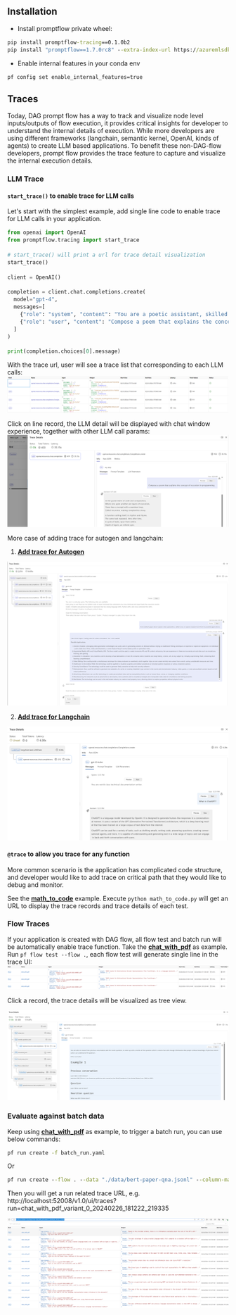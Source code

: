 ## Installation
* Install promptflow private wheel:
```cmd
pip install promptflow-tracing==0.1.0b2
pip install "promptflow==1.7.0rc8" --extra-index-url https://azuremlsdktestpypi.azureedge.net/promptflow/
```
* Enable internal features in your conda env
```cmd
pf config set enable_internal_features=true
```

## Traces
Today, DAG prompt flow has a way to track and visualize node level inputs/outputs of flow execution, it provides critical insights for developer to understand the internal details of execution. While more developers are using different frameworks (langchain, semantic kernel, OpenAI, kinds of agents) to create LLM based applications. To benefit these non-DAG-flow developers, prompt flow provides the trace feature to capture and visualize the internal execution details. 
### LLM Trace
#### **`start_trace()` to enable trace for LLM calls**
Let's start with the simplest example, add single line code to enable trace for LLM calls in your application.
```python
from openai import OpenAI
from promptflow.tracing import start_trace

# start_trace() will print a url for trace detail visualization 
start_trace()

client = OpenAI()

completion = client.chat.completions.create(
  model="gpt-4",
  messages=[
    {"role": "system", "content": "You are a poetic assistant, skilled in explaining complex programming concepts with creative flair."},
    {"role": "user", "content": "Compose a poem that explains the concept of recursion in programming."}
  ]
)

print(completion.choices[0].message)
```

With the trace url, user will see a trace list that corresponding to each LLM calls:
![LLM-trace-list](./img/LLM-trace-list.png)

Click on line record, the LLM detail will be displayed with chat window experience, together with other LLM call params:
![LLM-trace-detail](./img/LLM-trace-detail.png)

More case of adding trace for autogen and langchain:

1. **[Add trace for Autogen](./autogen-groupchat/)**

![autogen-trace-detail](./img/autogen-trace-detail.png)

2. **[Add trace for Langchain](./langchain)**

![langchain-trace-detail](./img/langchain-trace-detail.png)

#### **`@trace` to allow you trace for any function**
More common scenario is the application has complicated code structure, and developer would like to add trace on critical path that they would like to debug and monitor. 

See the **[math_to_code](./math_to_code.py)** example. Execute `python math_to_code.py` will get an URL to display the trace records and trace details of each test.




### Flow Traces
If your application is created with DAG flow, all flow test and batch run will be automatically enable trace function. Take the **[chat_with_pdf](../../flows/chat/chat-with-pdf/)** as example. Run `pf flow test --flow .`, each flow test will generate single line in the trace UI:
![flow-trace-record](./img/flow-trace-records.png)

Click a record, the trace details will be visualized as tree view.

![flow-trace-detail](./img/flow-trace-detail.png)

### Evaluate against batch data
Keep using **[chat_with_pdf](../../flows/chat/chat-with-pdf/)** as example, to trigger a batch run, you can use below commands:

```cmd
pf run create -f batch_run.yaml
```
Or
```cmd
pf run create --flow . --data "./data/bert-paper-qna.jsonl" --column-mapping chat_history='${data.chat_history}' pdf_url='${data.pdf_url}' question='${data.question}'
```
Then you will get a run related trace URL, e.g. http://localhost:52008/v1.0/ui/traces?run=chat_with_pdf_variant_0_20240226_181222_219335

![batch_run_record](./img/batch_run_record.png)